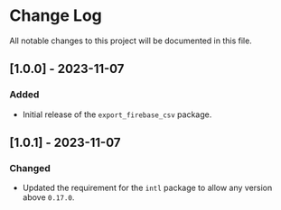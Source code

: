 # Change Log

All notable changes to this project will be documented in this file.

## [1.0.0] - 2023-11-07

### Added

- Initial release of the `export_firebase_csv` package.

## [1.0.1] - 2023-11-07

### Changed

- Updated the requirement for the `intl` package to allow any version above `0.17.0`.

